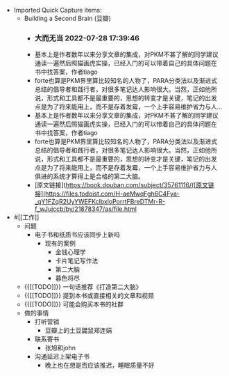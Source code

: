- Imported Quick Capture items:
    - Building a Second Brain (豆瓣)
        - ### 大而无当 2022-07-28 17:39:46
        - 基本上是作者数年以来分享文章的集成，对PKM不甚了解的同学建议通读一遍然后照猫画虎实操，已经入门的可以带着自己的具体问题在书中找答案，作者tiago
        - forte也算是PKM界里算比较知名的人物了，PARA分类法以及渐进式总结的倡导者和践行者，对很多笔记达人影响很大。当然，正如他所说，形式和工具都不是最重要的，思想的转变才是关键，笔记的出发点是为了将来能用上，而不是存着发霉，一个上手容易维护省力与人...
        - 基本上是作者数年以来分享文章的集成，对PKM不甚了解的同学建议通读一遍然后照猫画虎实操，已经入门的可以带着自己的具体问题在书中找答案，作者tiago
        - forte也算是PKM界里算比较知名的人物了，PARA分类法以及渐进式总结的倡导者和践行者，对很多笔记达人影响很大。当然，正如他所说，形式和工具都不是最重要的，思想的转变才是关键，笔记的出发点是为了将来能用上，而不是存着发霉，一个上手容易维护省力与人俱进的系统才算得上是合格的第二大脑。
        - [原文链接](https://book.douban.com/subject/35761116/([原文链接](https://files.todoist.com/H-aeMwqFgh6C4Fya-_qY1FZqR2UyYWEFKclbxloPorrtFBreDTMr-R-f_wJujccb/by/21878347/as/file.html
- #[[工作]]
    - 问题
        - 电子书和纸质书应该同步上新吗
            - 现有的案例
                - 金钱心理学
                - 卡片笔记写作法
                - 第二大脑
                - 暮色将尽
    - {{[[TODO]]}} 一句话推荐《打造第二大脑》
    - {{[[TODO]]}} 提到本书或直接相关的文章和视频
    - {{[[TODO]]}} 可能会购买本书的社群
    - 做的事情
        - 打听营销
            - 豆瓣上的土豆鼹鼠郑连娟
        - 联系寄书
            - 张旭和john
        - 沟通延迟上架电子书
            - 晚上也在想是否应该推迟，睡眠质量不好
